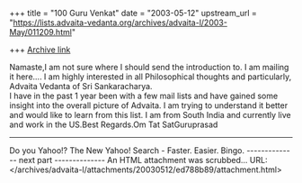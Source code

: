+++
title = "100 Guru Venkat"
date = "2003-05-12"
upstream_url = "https://lists.advaita-vedanta.org/archives/advaita-l/2003-May/011209.html"

+++
[Archive link](https://lists.advaita-vedanta.org/archives/advaita-l/2003-May/011209.html)

Namaste,I am not sure where I should send the introduction to. I am mailing it here....
I am highly interested in all Philosophical thoughts and particularly, Advaita Vedanta of Sri Sankaracharya.  
I have in the past 1 year been with a few mail lists and have gained some insight into the overall picture of Advaita. I am trying to understand it better and would like to learn from this list. 
I am from South India and currently live and work in the US.Best Regards.Om Tat SatGuruprasad

---------------------------------
Do you Yahoo!?
The New Yahoo! Search - Faster. Easier. Bingo.
-------------- next part --------------
An HTML attachment was scrubbed...
URL: </archives/advaita-l/attachments/20030512/ed788b89/attachment.html>

